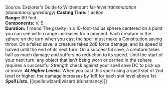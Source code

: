 Source: Explorer's Guide to Wildemount
*1st-level transmutation (dunamancy:graviturgy)*
**Casting Time:** 1 action  
**Range:** 60 feet  
**Components:** V, S  
**Duration:** 1 round
The gravity in a 10-foot-radius sphere centered on a point you can see within range increases for a moment. Each creature in the sphere on the turn when you cast the spell must make a Constitution saving throw. On a failed save, a creature takes 2d8 force damage, and its speed is halved until the end of its next turn. On a successful save, a creature takes half as much damage and suffers no reduction to its speed.
Until the start of your next turn, any object that isn't being worn or carried in the sphere requires a successful Strength check against your spell save DC to pick up or move.
***At Higher Levels.*** When you cast this spell using a spell slot of 2nd level or higher, the damage increases by 1d8 for each slot level above 1st.
***Spell Lists.*** [[spells:wizard|wizard (dunamancy)]]